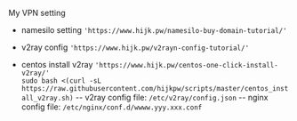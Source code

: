 My VPN setting

* namesilo setting
``` 'https://www.hijk.pw/namesilo-buy-domain-tutorial/' ```

* v2ray config
``` 'https://www.hijk.pw/v2rayn-config-tutorial/' ```

* centos install v2ray
``` 'https://www.hijk.pw/centos-one-click-install-v2ray/' ```    
``` sudo bash <(curl -sL https://raw.githubusercontent.com/hijkpw/scripts/master/centos_install_v2ray.sh) ```
-- v2ray config file: ```/etc/v2ray/config.json```
-- nginx config file: ```/etc/nginx/conf.d/wwww.yyy.xxx.conf```
